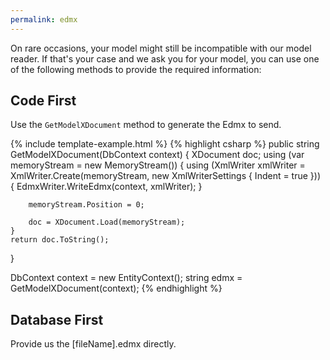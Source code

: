 ```yaml
---
permalink: edmx
---
```


On rare occasions, your model might still be incompatible with our model reader. If that's your case and we ask you for your model, you can use one of the following methods to provide the required information:

## Code First
Use the `GetModelXDocument` method to generate the Edmx to send.

{% include template-example.html %} 
{% highlight csharp %}
public string GetModelXDocument(DbContext context)
{
    XDocument doc;
    using (var memoryStream = new MemoryStream())
    {
        using (XmlWriter xmlWriter = XmlWriter.Create(memoryStream, new XmlWriterSettings { Indent = true }))
        {
            EdmxWriter.WriteEdmx(context, xmlWriter);
        }
 
        memoryStream.Position = 0;
 
        doc = XDocument.Load(memoryStream);
    }
    return doc.ToString();
}

DbContext context = new EntityContext();
string edmx = GetModelXDocument(context);
{% endhighlight %}


## Database First
Provide us the [fileName].edmx directly.
